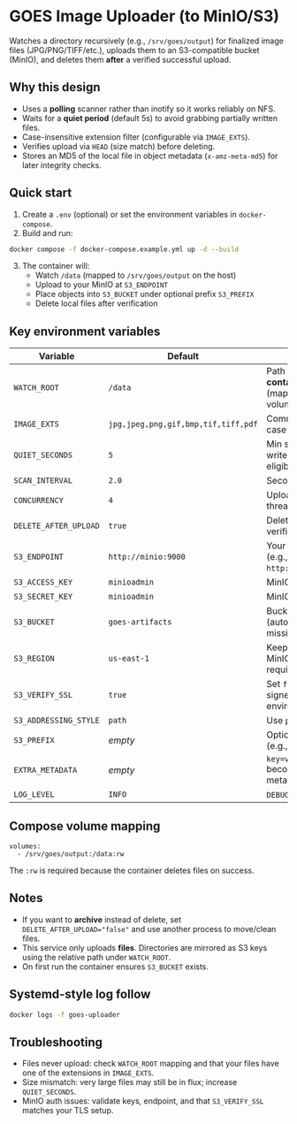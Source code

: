 # GOES Image Uploader (to MinIO/S3)

Watches a directory recursively (e.g., `/srv/goes/output`) for finalized image files
(JPG/PNG/TIFF/etc.), uploads them to an S3-compatible bucket (MinIO), and deletes them
**after** a verified successful upload.

## Why this design
- Uses a **polling** scanner rather than inotify so it works reliably on NFS.
- Waits for a **quiet period** (default 5s) to avoid grabbing partially written files.
- Case-insensitive extension filter (configurable via `IMAGE_EXTS`).
- Verifies upload via `HEAD` (size match) before deleting.
- Stores an MD5 of the local file in object metadata (`x-amz-meta-md5`) for later integrity checks.

## Quick start

1. Create a `.env` (optional) or set the environment variables in `docker-compose`.
2. Build and run:

```bash
docker compose -f docker-compose.example.yml up -d --build
```

3. The container will:
   - Watch `/data` (mapped to `/srv/goes/output` on the host)
   - Upload to your MinIO at `S3_ENDPOINT`
   - Place objects into `S3_BUCKET` under optional prefix `S3_PREFIX`
   - Delete local files after verification

## Key environment variables

| Variable | Default | Notes |
|---|---|---|
| `WATCH_ROOT` | `/data` | Path **inside the container** to watch (map host path via a volume) |
| `IMAGE_EXTS` | `jpg,jpeg,png,gif,bmp,tif,tiff,pdf` | Comma-separated, case-insensitive |
| `QUIET_SECONDS` | `5` | Min seconds since last write before a file is eligible |
| `SCAN_INTERVAL` | `2.0` | Seconds between scans |
| `CONCURRENCY` | `4` | Uploader worker threads |
| `DELETE_AFTER_UPLOAD` | `true` | Delete local file after a verified upload |
| `S3_ENDPOINT` | `http://minio:9000` | Your MinIO endpoint (e.g., `http://10.10.0.14:9000`) |
| `S3_ACCESS_KEY` | `minioadmin` | MinIO access key |
| `S3_SECRET_KEY` | `minioadmin` | MinIO secret key |
| `S3_BUCKET` | `goes-artifacts` | Bucket to upload into (auto-created if missing) |
| `S3_REGION` | `us-east-1` | Keep as `us-east-1` for MinIO unless you require otherwise |
| `S3_VERIFY_SSL` | `true` | Set `false` for self-signed HTTP or dev environments |
| `S3_ADDRESSING_STYLE` | `path` | Use `path` for MinIO |
| `S3_PREFIX` | _empty_ | Optional folder prefix (e.g., `emwin`) |
| `EXTRA_METADATA` | _empty_ | `key=value,key2=value2` becomes object metadata |
| `LOG_LEVEL` | `INFO` | `DEBUG` for extra verbosity |

## Compose volume mapping

```
volumes:
  - /srv/goes/output:/data:rw
```

The `:rw` is required because the container deletes files on success.

## Notes

- If you want to **archive** instead of delete, set `DELETE_AFTER_UPLOAD="false"`
  and use another process to move/clean files.
- This service only uploads **files**. Directories are mirrored as S3 keys using the
  relative path under `WATCH_ROOT`.
- On first run the container ensures `S3_BUCKET` exists.

## Systemd-style log follow

```bash
docker logs -f goes-uploader
```

## Troubleshooting

- Files never upload: check `WATCH_ROOT` mapping and that your files have one of the extensions in `IMAGE_EXTS`.
- Size mismatch: very large files may still be in flux; increase `QUIET_SECONDS`.
- MinIO auth issues: validate keys, endpoint, and that `S3_VERIFY_SSL` matches your TLS setup.

